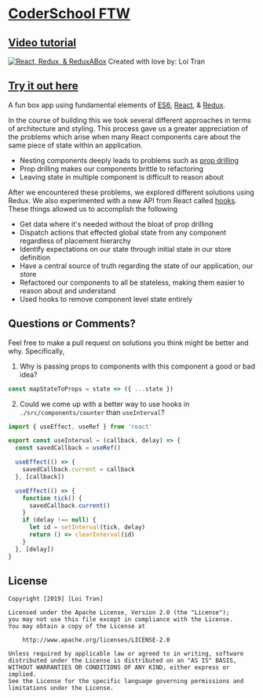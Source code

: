 # [CoderSchool FTW](http://www.coderschool.vn/)

## [Video tutorial](https://youtu.be/x2E9sG-bKlc)

[![React, Redux, & ReduxABox ](https://i.imgur.com/WOR8s85.png)](https://youtu.be/x2E9sG-bKlc "React, Redux, & ReduxABox ")
Created with love by: Loi Tran

## [Try it out here](http://reduxabox.netlify.com)

A fun box app using fundamental elements of [ES6](https://www.w3schools.com/js/js_es6.asp), [React](https://reactjs.org/), & [Redux](https://redux.js.org/). 

In the course of building this we took several different approaches in terms of architecture and styling. This process gave us a greater appreciation of the problems which arise when many React components care about the same piece of state within an application.

- Nesting components deeply leads to problems such as [prop drilling](https://codeburst.io/react-anti-pattern-prop-drilling-54474d5236bd)
- Prop drilling makes our components brittle to refactoring
- Leaving state in multiple component is difficult to reason about

After we encountered these problems, we explored different solutions using Redux. We also experimented with a new API from React called [hooks](https://reactjs.org/docs/hooks-intro.html). These things allowed us to accomplish the following

- Get data where it's needed without the bloat of prop drilling
- Dispatch actions that effected global state from any component regardless of placement hierarchy
- Identify expectations on our state through initial state in our store definition
- Have a central source of truth regarding the state of our application, our store
- Refactored our components to all be stateless, making them easier to reason about and understand
- Used hooks to remove component level state entirely

## Questions or Comments?
Feel free to make a pull request on solutions you think might be better and why. Specifically, 

1. Why is passing props to components with this component a good or bad idea?

```javascript
const mapStateToProps = state => ({ ...state })
```
2. Could we come up with a better way to use hooks in `./src/components/counter` than `useInterval`?

```javascript
import { useEffect, useRef } from 'react'

export const useInterval = (callback, delay) => {
  const savedCallback = useRef()

  useEffect(() => {
    savedCallback.current = callback
  }, [callback])

  useEffect(() => {
    function tick() {
      savedCallback.current()
    }
    if (delay !== null) {
      let id = setInterval(tick, delay)
      return () => clearInterval(id)
    }
  }, [delay])
}
```

## License

    Copyright [2019] [Loi Tran]

    Licensed under the Apache License, Version 2.0 (the "License");
    you may not use this file except in compliance with the License.
    You may obtain a copy of the License at

        http://www.apache.org/licenses/LICENSE-2.0

    Unless required by applicable law or agreed to in writing, software
    distributed under the License is distributed on an "AS IS" BASIS,
    WITHOUT WARRANTIES OR CONDITIONS OF ANY KIND, either express or implied.
    See the License for the specific language governing permissions and
    limitations under the License.